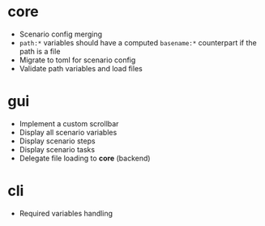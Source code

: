 # core
- Scenario config merging
- `path:*` variables should have a computed `basename:*` counterpart if the path is a file
- Migrate to toml for scenario config
- Validate path variables and load files

# gui

- Implement a custom scrollbar
- Display all scenario variables
- Display scenario steps
- Display scenario tasks
- Delegate file loading to **core** (backend)

# cli

- Required variables handling